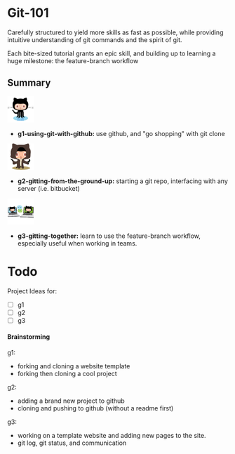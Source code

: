 Git-101
=======

Carefully structured to yield more skills as fast as possible, while providing intuitive understanding of git commands and the spirit of git.

Each bite-sized tutorial grants an epic skill, and building up to 
learning a huge milestone: the feature-branch workflow

## Summary

<img src="./Img/original.png" width="60px"/>

  * **g1-using-git-with-github:** use github, and "go shopping" with git clone

<img src="./Img/octobiwan.jpg" width="60px"/>

  * **g2-gitting-from-the-ground-up:** starting a git repo, interfacing with any server (i.e. bitbucket)

<img src="./Img/collabocats.jpg" width="60px"/>

  * **g3-gitting-together:** learn to use the feature-branch workflow, especially useful when working in teams.


# Todo

Project Ideas for:
* [ ] g1
* [ ] g2 
* [ ] g3

#### Brainstorming

g1: 
  * forking and cloning a website template
  * forking then cloning a cool project
 
g2: 
  * adding a brand new project to github
  * cloning and pushing to github (without a readme first)

g3:
  * working on a template website and adding new pages to the site.
  * git log, git status, and communication
